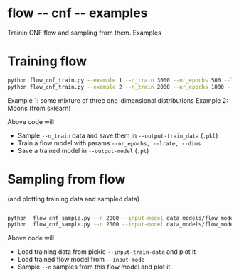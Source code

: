 # flow -- cnf -- examples 
Trainin CNF flow and sampling from them. Examples

# Training flow
```bash
python flow_cnf_train.py --example 1 --n_train 3000 --nr_epochs 500 --lrate 0.01 --dims 256 --output-model data_models/flow_model_1dA.pt --output-train-data data_models/train_data_1dA.pkl
python flow_cnf_train.py --example 2 --n_train 2000 --nr_epochs 1000 --lrate 0.01 --output-model data_models/flow_model_moonsA.pt --output-train-data data_models/train_data_moonsA.pkl
```

Example 1: some mixture of three one-dimensional distributions
Example 2: Moons (from sklearn)

Above code will
* Sample `--n_train` data and save them in `--output-train_data` (`.pkl`)
* Train a flow model with params `--nr_epochs, --lrate, --dims`
* Save a trained model in `--output-model` (`.pt`)

# Sampling from flow 
(and plotting training data and sampled data)
```bash

python  flow_cnf_sample.py --n 2000 --input-model data_models/flow_model_1dA.pt --input-train-data data_models/train_data_1dA_n_3000.pkl 
python  flow_cnf_sample.py --n 2000 --input-model data_models/flow_model_moonsA.pt --input-train-data data_models/train_data_moonsA_n_2000.pkl 

```
Above code will
* Load training data from pickle `--input-train-data` and plot it
* Load trained flow model from `--input-mode`
* Sample `--n` samples from this flow model and plot it.

 
